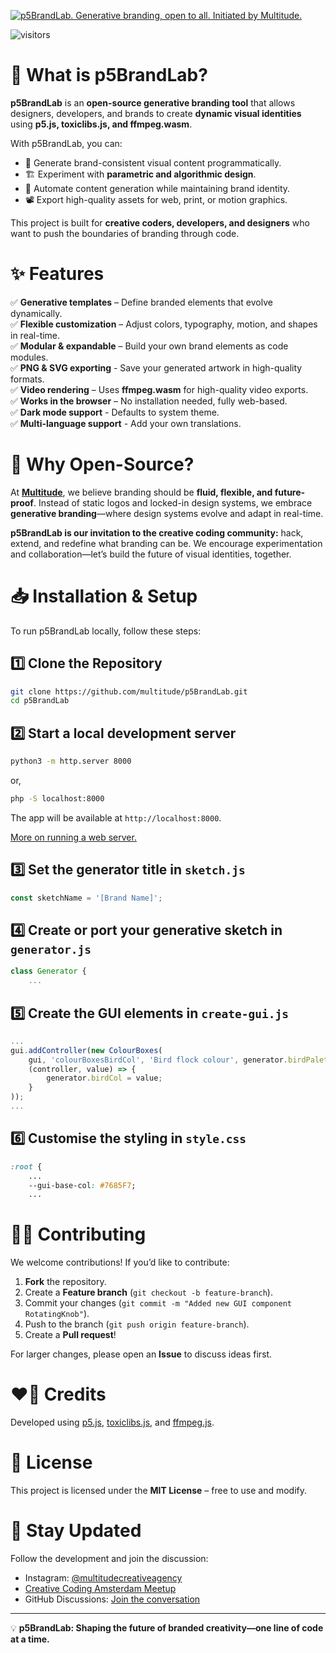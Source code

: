 [![p5BrandLab. Generative branding, open to all. Initiated by Multitude.](https://github.com/aidanwyber/p5Generator/blob/main/header.svg?raw=true)](https://multitude.nl/ "Multitude")

![visitors](https://visitor-badge.glitch.me/badge?page_id=p5BrandLab&left_color=green&right_color=red)

# 🚀 What is p5BrandLab?
**p5BrandLab** is an **open-source generative branding tool** that allows designers, developers, and brands to create **dynamic visual identities** using **p5.js, toxiclibs.js, and ffmpeg.wasm**. 

With p5BrandLab, you can:
- 🎨 Generate brand-consistent visual content programmatically.
- 🏗️ Experiment with **parametric and algorithmic design**.
- 🔄 Automate content generation while maintaining brand identity.
- 📽️ Export high-quality assets for web, print, or motion graphics.

This project is built for **creative coders, developers, and designers** who want to push the boundaries of branding through code.


# ✨ Features
✅ **Generative templates** – Define branded elements that evolve dynamically.  
✅ **Flexible customization** – Adjust colors, typography, motion, and shapes in real-time.  
✅ **Modular & expandable** – Build your own brand elements as code modules.  
✅ **PNG & SVG exporting** - Save your generated artwork in high-quality formats.  
✅ **Video rendering** – Uses **ffmpeg.wasm** for high-quality video exports.  
✅ **Works in the browser** – No installation needed, fully web-based.  
✅ **Dark mode support** - Defaults to system theme.  
✅ **Multi-language support** - Add your own translations.


# 📖 Why Open-Source?
At **[Multitude](https://multitude.nl/)**, we believe branding should be **fluid, flexible, and future-proof**. Instead of static logos and locked-in design systems, we embrace **generative branding**—where design systems evolve and adapt in real-time.

**p5BrandLab is our invitation to the creative coding community:** hack, extend, and redefine what branding can be. We encourage experimentation and collaboration—let’s build the future of visual identities, together.


# 📥 Installation & Setup
To run p5BrandLab locally, follow these steps:

## 1️⃣ Clone the Repository
```sh
git clone https://github.com/multitude/p5BrandLab.git
cd p5BrandLab
```

## 2️⃣ Start a local development server
```sh
python3 -m http.server 8000
```
or,
```sh
php -S localhost:8000
```
The app will be available at `http://localhost:8000`.

[More on running a web server.](https://gist.github.com/jgravois/5e73b56fa7756fd00b89)

## 3️⃣ Set the generator title in `sketch.js`
```javascript
const sketchName = '[Brand Name]';
```
## 4️⃣ Create or port your generative sketch in `generator.js`
```javascript
class Generator {
	...
```
## 5️⃣ Create the GUI elements in `create-gui.js`
```javascript
...
gui.addController(new ColourBoxes(
	gui, 'colourBoxesBirdCol', 'Bird flock colour', generator.birdPalette, 0,
	(controller, value) => {
		generator.birdCol = value;
	}
));
...

```
## 6️⃣ Customise the styling in `style.css`
```css
:root {
	...
	--gui-base-col: #7685F7;
	...
```

# 👨‍💻 Contributing
We welcome contributions! If you’d like to contribute:
1. **Fork** the repository.
2. Create a **Feature branch** (`git checkout -b feature-branch`).
3. Commit your changes (`git commit -m "Added new GUI component RotatingKnob"`).
4. Push to the branch (`git push origin feature-branch`).
5. Create a **Pull request**!

For larger changes, please open an **Issue** to discuss ideas first.


# ❤️‍🔥 Credits
Developed using [p5.js](https://p5js.org/), [toxiclibs.js](https://github.com/hapticdata/toxiclibsjs), and [ffmpeg.js](https://github.com/ffmpegwasm/ffmpeg.wasm).


# 📄 License
This project is licensed under the **MIT License** – free to use and modify.


# 📢 Stay Updated
Follow the development and join the discussion:
- Instagram: [@multitudecreativeagency](https://www.instagram.com/multitudecreativeagency/)
- [Creative Coding Amsterdam Meetup](https://www.meetup.com/nl-NL/creative-coding-amsterdam/)
- GitHub Discussions: [Join the conversation](https://github.com/multitude/p5BrandLab/discussions)

---

💡 **p5BrandLab: Shaping the future of branded creativity—one line of code at a time.**